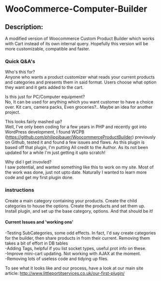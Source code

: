 WooCommerce-Computer-Builder
============================

<h2>Description:</h2>
A modified version of Woocommerce Custom Product Builder which works with Cart instead of its own internal query. Hopefully this version will be more customizable, compatible and faster.

<h3>Quick Q&A's</h3>
Who's this for?<br>
Anyone who wants a product customizer what reads your current products and categories and presents them in said format.
Users choose what option they want and it gets added to the cart.

Is this just for PC/Computer equipment?<br>
No, It can be used for anything which you want customer to have a choice over. Kit cars, camera packs, Even groceries?.. Maybe an idea for another project.

This looks fairly mashed up?<br>
Well, I've only been coding for a few years in PHP and recently got into WordPress development, I found WCPB (https://github.com/philippjbauer/WoocommerceProductBuilder) previously on Github, tested it and found a few issues and flaws.
As this plugin is based off that plugin, I'm putting All credit to the Author. As its not been updated for a while I'm just getting it upto scratch!

Why did I get invovled?<br>
I saw potential, and wanted something like this to work on my site. Most of the work was done, just not upto date. Naturally I wanted to learn more code and get my first plugin done.

<h3>instructions</h3>
Create a main category containing your products.
Create the child categories to house the options.
Create the products and set them up.
Install plugin, and set up the base category, options.
And that should be it!
<h4>Current Issues and 'working ons'</h4>
-Testing SubCategories, some odd effects. In fact, I'd say create categories for the builder, then share products in from their current. Removing them takes a bit of effort in DB tables<br>
-Adding Tags, helpful if you list socket types, useful prot info on these.<br>
-Improve mini-cart updating. Not working with AJAX at the moment.<br>
-Removing lots of useless code and tidying up files.<br>

To see what it looks like and our process, have a look at our main site article: http://www.littleportitservices.co.uk/our-first-plugin/
